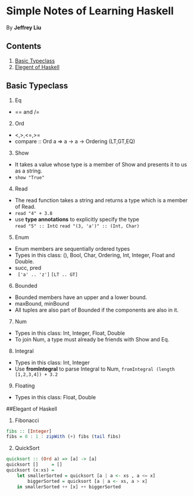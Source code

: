 Simple Notes of Learning Haskell
====

By <b>Jeffrey Liu</b>

Contents
---
1. [Basic Typeclass](#-basic-typeclass)
2. [Elegent of Haskell](#-elegant-of-haskell)

## Basic Typeclass

1. Eq
  * == and /=
2. Ord
  * <,>,<=,>=
  * compare :: Ord a => a -> a -> Ordering (LT,GT,EQ)
3. Show
  * It takes a value whose type is a member of Show and presents it to us as a string.
  * ```show "True"```
4. Read
  * The read function takes a string and returns a type which is a member of Read.
  * ```read "4" + 3.8 ```
  *  use **type annotations** to explicitly specify the type <br />
  ```read "5" :: Int```c
  ```read "(3, 'a')" :: (Int, Char) ```
5. Enum
  * Enum members are sequentially ordered types
  * Types in this class: (), Bool, Char, Ordering, Int, Integer, Float and Double.
  * succ, pred
  * ``` ['a' .. 'z']``` ```[LT .. GT]```
6. Bounded
  * Bounded members have an upper and a lower bound.
  * maxBound, minBound
  * All tuples are also part of Bounded if the components are also in it.
7. Num
  * Types in this class: Int, Integer, Float, Double
  * To join Num, a type must already be friends with Show and Eq.
8. Integral
  * Types in this class: Int, Integer
  * Use **fromIntegral** to parse Integral to Num, ```fromIntegral (length [1,2,3,4]) + 3.2```
9. Floating
  * Types in this class: Float, Double

##Elegant of Haskell

1. Fibonacci
```haskell
fibs :: [Integer]
fibs = 0 : 1 : zipWith (+) fibs (tail fibs)
```

2. QuickSort
```haskell
quicksort :: (Ord a) => [a] -> [a]
quicksort []     = []
quicksort (x:xs) =
    let smallerSorted = quicksort [a | a <- xs , a <= x]
        biggerSorted = quicksort [a | a <- xs, a > x]
    in smallerSorted ++ [x] ++ biggerSorted
```
